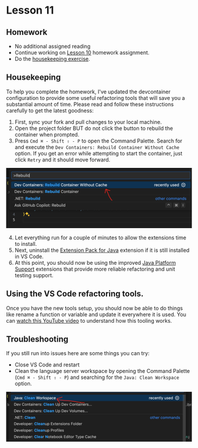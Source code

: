 # Lesson 11

## Homework

* No additional assigned reading
* Continue working on [Lesson 10][lesson-10] homework assignment.
* Do the [housekeeping exercise](#housekeeping).

## Housekeeping

To help you complete the homework, I've updated the devcontainer configuration to provide some useful refactoring tools that will save you a substantial amount of time. Please read and follow these instructions carefully to get the latest goodness:

1. First, sync your fork and pull changes to your local machine.
2. Open the project folder BUT do not click the button to rebuild the container when prompted.
3. Press `Cmd ⌘ - Shift ⇧ - P` to open the Command Palette. Search for and execute the `Dev Containers: Rebuild Container Without Cache` option. If you get an error while attempting to start the container, just click `Retry` and it should move forward.

![alt text](./images/rebuild-without-cache.png)

4. Let everything run for a couple of minutes to allow the extensions time to install.
5. Next, uninstall the [Extension Pack for Java][extension-pack] extension if it is still installed in VS Code.
6. At this point, you should now be using the improved [Java Platform Support][java-platform] extensions that provide more reliable refactoring and unit testing support.

## Using the VS Code refactoring tools.

Once you have the new tools setup, you should now be able to do things like rename a function or variable and update it everywhere it is used. You can [watch this YouTube video][renaming-video] to understand how this tooling works. 

## Troubleshooting
If you still run into issues here are some things you can try:

* Close VS Code and restart
* Clean the language server workspace by opening the Command Palette (`Cmd ⌘ - Shift ⇧ - P`) and searching for the `Java: Clean Workspace` option.

![alt text](./images/clean-workspace.png)

[lesson-10]: /lesson_10/
[extension-pack]: vscode:extension/vscjava.vscode-java-pack
[java-platform]: vscode:extension/Oracle.oracle-java
[renaming-video]: https://www.youtube.com/watch?v=S1Jzrmw0ww8